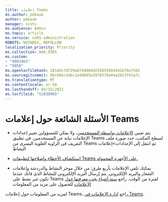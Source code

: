 ```yaml
---
title: إعلامات Teams
ms.author: pebaum
author: pebaum
manager: scotv
ms.audience: Admin
ms.topic: article
ms.service: o365-administration
ROBOTS: NOINDEX, NOFOLLOW
localization_priority: Priority
ms.collection: Adm_O365
ms.custom:
- "9002463"
- "5050"
ms.openlocfilehash: 281ddc7d729a8749084925b85568d441bf8e7502
ms.sourcegitcommit: 8bc60ec34bc1e40685e3976576e04a2623f63a7c
ms.translationtype: MT
ms.contentlocale: ar-SA
ms.lasthandoff: 04/15/2021
ms.locfileid: "51830965"
---
```

# <a name="teams-notifications-faq"></a>الأسئلة الشائعة حول إعلامات Teams


- يتم تعيين [الإعلامات بواسطة المستخدمين](https://support.microsoft.com/office/1cc31834-5fe5-412b-8edb-43fecc78413d)، ولا يمكن للمسؤولين تغيير إعدادات الإعلامات نيابة عن المستخدمين. في تطبيق Teams لسطح المكتب، حدد صورة ملف التعريف في الزاوية العلوية اليسرى من Teams ثم انتقل إلى الإعدادات>إعلامات النشاط

- [استكشاف الأخطاء وإصلاحها لتطبيقات Teams على الأجهزة المحمولة.](https://support.microsoft.com/office/6d125ac2-e440-4fab-8e4c-2227a52d460c)

- يمكنك تلقي الإعلامات بأربع طرق: من خلال موجز النشاط والدردشة وإعلامات الشعار والبريد الإلكتروني. يتم إرسال البريد الإلكتروني للنشاط الذي فاتك عندما تكون غير نشط على Teams لفترة من الوقت. راجع [ستة أشياء يجب معرفتها حول الإعلامات](https://support.microsoft.com/office/abb62c60-3d15-4968-b86a-42fea9c22cf4) للحصول على مزيد من المعلومات

لمزيد من المعلومات حول إعلامات Teams، راجع  [إدارة الإعلامات في Teams](https://support.office.com/article/1cc31834-5fe5-412b-8edb-43fecc78413d#ID0EAABAAA).
